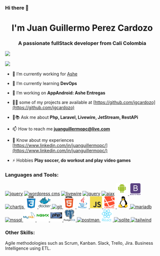 ### Hi there 👋

<h1 align="center">I'm Juan Guillermo Perez Cardozo</h1>
<h3 align="center">A passionate fullStack developer from Cali Colombia</h3>

![](https://d1hdtc0tbqeghx.cloudfront.net/wp-content/uploads/2020/07/27141257/laravel-livewire.jpg)

![](https://hdsbook.github.io/20201028-jetstream/jetstream-logo.svg)

- 🔭 I’m currently working for [Ashe](www.ashe.com.co)

- 🌱 I’m currently learning **DevOps**

- 👯 I’m working on **AppAndroid: Ashe Entregas**

- 👨‍💻 some of my projects are available at [https://github.com/jgcardozo](https://github.com/jgcardozo)

- 💬:books: Ask me about **Php, Laravel, Livewire, JetStream, RestAPi**

- 📫 How to reach me **juanguillermopc@live.com**

- 📄 Know about my experiences [https://www.linkedin.com/in/juanguillermopc/](https://www.linkedin.com/in/juanguillermopc/)

- ⚡ Hobbies **Play soccer, do workout and play video games**


<h3 align="left">Languages and Tools:</h3>
<p align="left">
<a href="https://jetstream.laravel.com/" target="_blank"> <img src="https://jetstream.laravel.com/assets/img/logo.svg" alt="jquery" width="90" height="40"/></a>
<a href="https://es-co.wordpress.org/" target="_blank"> <img src="https://upload.wikimedia.org/wikipedia/commons/thumb/2/20/WordPress_logo.svg/1200px-WordPress_logo.svg.png" alt="wordpress cms" width="100" height="40"/></a>
<a href="https://laravel-livewire.com" target="_blank"> <img src="https://encrypted-tbn0.gstatic.com/images?q=tbn:ANd9GcSf4RqqyqQ8riUfn-oHe3ThX2yYzVm9IgmCiv1Y1E1b4zkTDL4pihhl6ab3GzbEK4azUA&usqp=CAU" alt="livewire" width="90" height="40"/></a>
<a href="https://jquery.com/" target="_blank"> <img src="https://cdn.iconscout.com/icon/free/png-512/jquery-10-1175155.png" alt="jquery" width="40" height="40"/></a>
<a href="https://jquery.com/" target="_blank"> <img src="https://upload.wikimedia.org/wikipedia/commons/thumb/a/a1/AJAX_logo_by_gengns.svg/1200px-AJAX_logo_by_gengns.svg.png" alt="ajax" width="60" height="40"/></a>
<a href="https://developer.android.com" target="_blank"> <img src="https://raw.githubusercontent.com/devicons/devicon/master/icons/android/android-original-wordmark.svg" alt="android" width="40" height="40"/> </a> <a href="https://getbootstrap.com" target="_blank"> <img src="https://raw.githubusercontent.com/devicons/devicon/master/icons/bootstrap/bootstrap-plain-wordmark.svg" alt="bootstrap" width="40" height="40"/> </a> <a href="https://www.chartjs.org" target="_blank"> <img src="https://www.chartjs.org/media/logo-title.svg" alt="chartjs" width="40" height="40"/> </a> <a href="https://www.w3schools.com/css/" target="_blank"> <img src="https://raw.githubusercontent.com/devicons/devicon/master/icons/css3/css3-original-wordmark.svg" alt="css3" width="40" height="40"/> </a> <a href="https://www.docker.com/" target="_blank"> <img src="https://raw.githubusercontent.com/devicons/devicon/master/icons/docker/docker-original-wordmark.svg" alt="docker" width="40" height="40"/> </a> <a href="https://git-scm.com/" target="_blank"> <img src="https://www.vectorlogo.zone/logos/git-scm/git-scm-icon.svg" alt="git" width="40" height="40"/> </a> <a href="https://www.w3.org/html/" target="_blank"> <img src="https://raw.githubusercontent.com/devicons/devicon/master/icons/html5/html5-original-wordmark.svg" alt="html5" width="40" height="40"/> </a> <a href="https://www.java.com" target="_blank"> <img src="https://raw.githubusercontent.com/devicons/devicon/master/icons/java/java-original.svg" alt="java" width="40" height="40"/> </a> <a href="https://developer.mozilla.org/en-US/docs/Web/JavaScript" target="_blank"> <img src="https://raw.githubusercontent.com/devicons/devicon/master/icons/javascript/javascript-original.svg" alt="javascript" width="40" height="40"/> </a> <a href="https://laravel.com/" target="_blank"> <img src="https://raw.githubusercontent.com/devicons/devicon/master/icons/laravel/laravel-plain-wordmark.svg" alt="laravel" width="40" height="40"/> </a> <a href="https://www.linux.org/" target="_blank"> <img src="https://raw.githubusercontent.com/devicons/devicon/master/icons/linux/linux-original.svg" alt="linux" width="40" height="40"/> </a> <a href="https://mariadb.org/" target="_blank"> <img src="https://www.vectorlogo.zone/logos/mariadb/mariadb-icon.svg" alt="mariadb" width="40" height="40"/> </a> <a href="https://www.microsoft.com/en-us/sql-server" target="_blank"> <img src="https://cdn.worldvectorlogo.com/logos/microsoft-sql-server.svg" alt="mssql" width="40" height="40"/> </a> <a href="https://www.mysql.com/" target="_blank"> <img src="https://raw.githubusercontent.com/devicons/devicon/master/icons/mysql/mysql-original-wordmark.svg" alt="mysql" width="40" height="40"/> </a> <a href="https://www.nginx.com" target="_blank"> <img src="https://raw.githubusercontent.com/devicons/devicon/master/icons/nginx/nginx-original.svg" alt="nginx" width="40" height="40"/> </a>  <a href="https://www.php.net" target="_blank"> <img src="https://raw.githubusercontent.com/devicons/devicon/master/icons/php/php-original.svg" alt="php" width="40" height="40"/> </a> <a href="https://www.postgresql.org" target="_blank"> <img src="https://raw.githubusercontent.com/devicons/devicon/master/icons/postgresql/postgresql-original-wordmark.svg" alt="postgresql" width="40" height="40"/> </a> <a href="https://postman.com" target="_blank"> <img src="https://www.vectorlogo.zone/logos/getpostman/getpostman-icon.svg" alt="postman" width="40" height="40"/> </a> <a href="https://reactjs.org/" target="_blank"> <img src="https://raw.githubusercontent.com/devicons/devicon/master/icons/react/react-original-wordmark.svg" alt="react" width="40" height="40"/> </a> <a href="https://www.sqlite.org/" target="_blank"> <img src="https://www.vectorlogo.zone/logos/sqlite/sqlite-icon.svg" alt="sqlite" width="40" height="40"/> </a> <a href="https://tailwindcss.com/" target="_blank"> <img src="https://www.vectorlogo.zone/logos/tailwindcss/tailwindcss-icon.svg" alt="tailwind" width="40" height="40"/> </a>  </p>


<h3 align="left">Other Skills:</h3>
<p align="left">
Agile methodologies such as Scrum, Kanban. Slack, Trello, Jira. Business Intelligence using ETL. 
</p>
